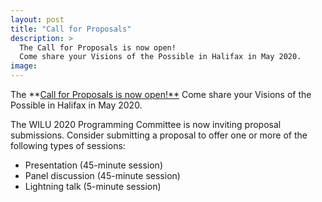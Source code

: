 ```yaml
---
layout: post
title: "Call for Proposals"
description: >
  The Call for Proposals is now open! 
  Come share your Visions of the Possible in Halifax in May 2020. 
image: 
---
```

The **[Call for Proposals is now open!**](/call/ "Call for WILU 2020 Proposals") Come share your Visions of the Possible  in Halifax in May 2020. 
 
The WILU 2020 Programming Committee is now inviting proposal submissions. Consider submitting a proposal to offer one or more of the following types of sessions:
 
* Presentation (45-minute session)
* Panel discussion (45-minute session)
* Lightning talk (5-minute session)

